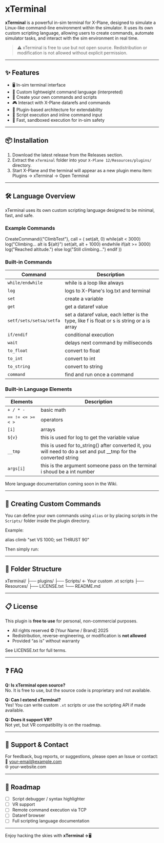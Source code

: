 # xTerminal

**xTerminal** is a powerful in-sim terminal for X-Plane, designed to simulate a Linux-like command-line environment within the simulator. It uses its own custom scripting language, allowing users to create commands, automate simulator tasks, and interact with the sim environment in real time.

> ⚠️ xTerminal is free to use but not open source. Redistribution or modification is not allowed without explicit permission.

---

## ✨ Features

- 🖥️ In-sim terminal interface  
- 🧠 Custom lightweight command language (interpreted)  
- 🔧 Create your own commands and scripts  
- 🎮 Interact with X-Plane datarefs and commands  
- 🧩 Plugin-based architecture for extendability  
- 📝 Script execution and inline command input    
- 🚀 Fast, sandboxed execution for in-sim safety  

---

## 📦 Installation

1. Download the latest release from the Releases section.
2. Extract the `xTerminal` folder into your `X-Plane 12/Resources/plugins/` directory.
3. Start X-Plane and the terminal will appear as a new plugin menu item:  
   Plugins → xTerminal → Open Terminal

---

## 🛠️ Language Overview

xTerminal uses its own custom scripting language designed to be minimal, fast, and safe.

### Example Commands

CreateCommand({"ClimbTest"}, call = (
    set(alt, 0)
    while(alt < 3000)
        log("Climbing... alt is ${alt}")
        set(alt, alt + 1000)
    endwhile
    if(alt >= 3000)
        log("Reached altitude.")
    else
        log("Still climbing...")
    endif
))


### Built-in Commands

| Command   | Description                              |
|-----------|------------------------------------------|
| `while/endwhile`   | while is a loop like always              |
| `log`     | logs to X-Plane's log.txt and terminal              |
| `set`     | create a variable     |
| `get`     | get a dataref value                      |
| `setf/sets/setsa/setfa`   | set a dataref value, each letter is the type, like f is float or s is string or a is array         |
| `if/endif`      | conditional execution                    |
| `wait`    | delays next command by milliseconds      |
| `to_float`    | convert to float      |
| `to_int`    | convert to int      |
| `to_string`    | convert to string      |
| `command`    | find and run once a command      |

### Built-in Language Elements

| Elements   | Description                              |
|-----------|------------------------------------------|
| `+ / * - `   | basic math              |
| `== != <= >= < >`     | operators              |
| `[i]`     | arrays     |
| `${v}`     | this is used for log to get the variable value                      |
| `__tmp`   | this is used for to_string() after converted it, you will need to do a set and put __tmp for the converted string         |
| `args[i]`      | this is the argument someone pass on the terminal i shoud be a int number                   |


More language documentation coming soon in the Wiki.

---

## 🧪 Creating Custom Commands

You can define your own commands using `alias` or by placing scripts in the `Scripts/` folder inside the plugin directory.

Example:

alias climb "set VS 1000; set THRUST 90"


Then simply run:


---

## 📁 Folder Structure

xTerminal/
├── plugins/
├── Scripts/ ← Your custom .xt scripts
├── Resources/
├── LICENSE.txt
└── README.md


---

## 📋 License

This plugin is **free to use** for personal, non-commercial purposes.

- All rights reserved © [Your Name / Brand] 2025  
- Redistribution, reverse-engineering, or modification is **not allowed**  
- Provided “as is” without warranty  

See LICENSE.txt for full terms.

---

## ❓ FAQ

**Q: Is xTerminal open source?**  
No. It is free to use, but the source code is proprietary and not available.

**Q: Can I extend xTerminal?**  
Yes! You can write custom `.xt` scripts or use the scripting API if made available.

**Q: Does it support VR?**  
Not yet, but VR compatibility is on the roadmap.

---

## 🤝 Support & Contact

For feedback, bug reports, or suggestions, please open an Issue or contact:  
📧 your-email@example.com  
🌐 your-website.com

---

## 🚧 Roadmap

- [ ] Script debugger / syntax highlighter  
- [ ] VR support  
- [ ] Remote command execution via TCP  
- [ ] Dataref browser  
- [ ] Full scripting language documentation  

---

Enjoy hacking the skies with **xTerminal** ✈️🖥️
